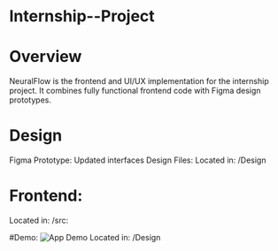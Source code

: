 # Internship--Project

# Overview

NeuralFlow is the frontend and UI/UX implementation for the internship project.
It combines fully functional frontend code with Figma design prototypes.

# Design
Figma Prototype: Updated interfaces
Design Files:
Located in: /Design 

# Frontend:
Located in: /src:

#Demo:
![App Demo](Design/demo.gif)
Located in: /Design
